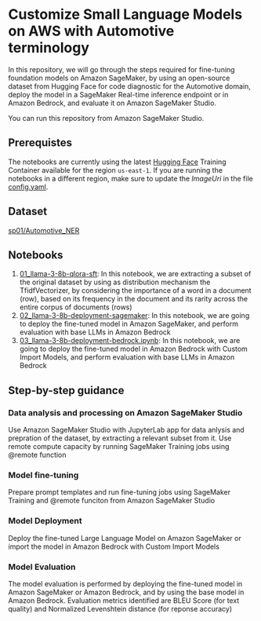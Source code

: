 # Customize Small Language Models on AWS with Automotive terminology

In this repository, we will go through the steps required for fine-tuning foundation models on Amazon SageMaker, by using an open-source dataset from Hugging Face for code diagnostic for the Automotive domain,
deploy the model in a SageMaker Real-time inference endpoint or in Amazon Bedrock, and evaluate it on Amazon SageMaker Studio.

You can run this repository from Amazon SageMaker Studio.

## Prerequistes

The notebooks are currently using the latest [Hugging Face](https://github.com/aws/deep-learning-containers/blob/master/available_images.md) Training Container available for the region `us-east-1`. If you are running the notebooks in a different region, make sure to update the _ImageUri_ in the file [config.yaml](./config.yaml).

## Dataset

[sp01/Automotive_NER](https://huggingface.co/datasets/sp01/Automotive_NER)

## Notebooks

1. [01_llama-3-8b-qlora-sft](./01_llama-3.1-8b-qlora-sft.ipynb): In this notebook, we are extracting a subset of the original dataset by using as distribution mechanism the TfidfVectorizer, by considering the importance of a word in a document (row), based on its frequency in the document and its rarity across the entire corpus of documents (rows)
2. [02_llama-3-8b-deployment-sagemaker](./02_llama-3.1-8b-deployment-sagemaker.ipynb): In this notebook, we are going to deploy the fine-tuned model in Amazon SageMaker, and perform evaluation with base LLMs in Amazon Bedrock
3. [03_llama-3-8b-deployment-bedrock.ipynb](./03_llama-3.1-8b-deployment-bedrock.ipynb): In this notebook, we are going to deploy the fine-tuned model in Amazon Bedrock with Custom Import Models, and perform evaluation with base LLMs in Amazon Bedrock

## Step-by-step guidance

### Data analysis and processing on Amazon SageMaker Studio

Use Amazon SageMaker Studio with JupyterLab app for data anlysis and prepration of the dataset, by extracting a relevant subset
from it. Use remote compute capacity by running SageMaker Training jobs using @remote function

### Model fine-tuning

Prepare prompt templates and run fine-tuning jobs using SageMaker Training and @remote funciton from Amazon SageMaker Studio

### Model Deployment

Deploy the fine-tuned Large Language Model on Amazon SageMaker or import the model in Amazon Bedrock with Custom Import Models

### Model Evaluation

The model evaluation is performed by deploying the fine-tuned model in Amazon SageMaker or Amazon Bedrock, and by using the base model in Amazon Bedrock.
Evaluation metrics identified are BLEU Score (for text quality) and Normalized Levenshtein distance (for reponse accuracy)
